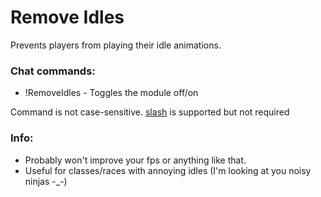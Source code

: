 # Remove Idles
Prevents players from playing their idle animations.

### Chat commands:
* !RemoveIdles    - Toggles the module off/on

Command is not case-sensitive. [slash](https://github.com/baldera-mods/slash) is supported but not required

### Info:
* Probably won't improve your fps or anything like that. 
* Useful for classes/races with annoying idles (I'm looking at you noisy ninjas -_-)